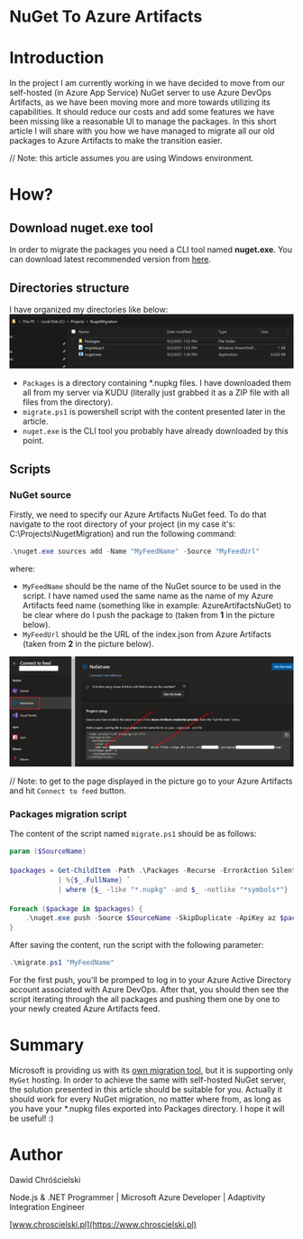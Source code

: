 # NuGet To Azure Artifacts

# Introduction
In the project I am currently working in we have decided to move from our self-hosted (in Azure App Service) NuGet server to use Azure DevOps Artifacts, as we have been moving more and more towards utilizing its capabilities. It should reduce our costs and add some features we have been missing like a reasonable UI to manage the packages. In this short article I will share with you how we have managed to migrate all our old packages to Azure Artifacts to make the transition easier.

// Note: this article assumes you are using Windows environment.

# How?

## Download __nuget.exe__ tool

In order to migrate the packages you need a CLI tool named __nuget.exe__. You can download latest recommended version from [here](https://www.nuget.org/downloads).

## Directories structure

I have organized my directories like below:
[![](/_posts/2021-09-09-NuGetToAzureArtifacts/nuget-migration-directory.png)](/_posts/2021-09-09-NuGetToAzureArtifacts/nuget-migration-directory.png)

- `Packages` is a directory containing \*.nupkg files. I have downloaded them all from my server via KUDU (literally just grabbed it as a ZIP file with all files from the directory).
- `migrate.ps1` is powershell script with the content presented later in the article.
- `nuget.exe` is the CLI tool you probably have already downloaded by this point.

## Scripts

### NuGet source

Firstly, we need to specify our Azure Artifacts NuGet feed. To do that navigate to the root directory of your project (in my case it's: C:\Projects\NugetMigration) and run the following command:

```PowerShell
.\nuget.exe sources add -Name "MyFeedName" -Source "MyFeedUrl"
```

where:
- `MyFeedName` should be the name of the NuGet source to be used in the script. I have named used the same name as the name of my Azure Artifacts feed name (something like in example: AzureArtifactsNuGet) to be clear where do I push the package to (taken from __1__ in the picture below).
- `MyFeedUrl` should be the URL of the index.json from Azure Artifacts (taken from __2__ in the picture below).

[![](/_posts/2021-09-09-NuGetToAzureArtifacts/artifacts-feed-settings.png)](/_posts/2021-09-09-NuGetToAzureArtifacts/artifacts-feed-settings.png)

// Note: to get to the page displayed in the picture go to your Azure Artifacts and hit `Connect to feed` button.

### Packages migration script

The content of the script named `migrate.ps1` should be as follows:

```PowerShell
param ($SourceName)

$packages = Get-ChildItem -Path .\Packages -Recurse -ErrorAction SilentlyContinue -Force `
            | %{$_.FullName} `
            | where {$_ -like "*.nupkg" -and $_ -notlike "*symbols*"}

Foreach ($package in $packages) {
    .\nuget.exe push -Source $SourceName -SkipDuplicate -ApiKey az $package
}
```

After saving the content, run the script with the following parameter:

```PowerShell
.\migrate.ps1 "MyFeedName"
```

For the first push, you'll be promped to log in to your Azure Active Directory account associated with Azure DevOps. After that, you should then see the script iterating through the all packages and pushing them one by one to your newly created Azure Artifacts feed.

# Summary
Microsoft is providing us with its [own migration tool](https://docs.microsoft.com/en-us/azure/devops/artifacts/tutorials/migrate-packages?view=azure-devops), but it is supporting only `MyGet` hosting. In order to achieve the same with self-hosted NuGet server, the solution presented in this article should be suitable for you. Actually it should work for every NuGet migration, no matter where from, as long as you have your \*.nupkg files exported into Packages directory. I hope it will be useful! :)

# Author
Dawid Chróścielski

Node.js & .NET Programmer | Microsoft Azure Developer | Adaptivity Integration Engineer 

[www.chroscielski.pl](https://www.chroscielski.pl)
